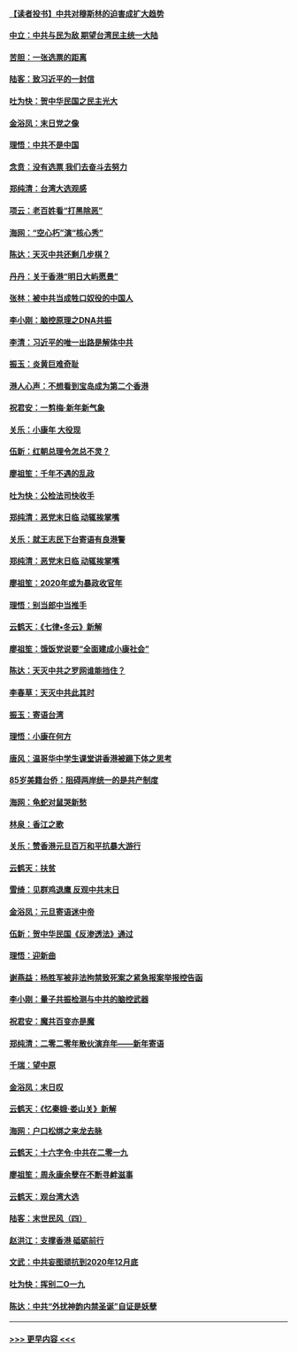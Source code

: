 #### [【读者投书】中共对穆斯林的迫害成扩大趋势](../pages/nsc993/n11791371.md?t=01141531) 
#### [中立：中共与民为敌 期望台湾民主统一大陆](../pages/nsc993/n11790392.md?t=01141531) 
#### [苦胆：一张选票的距离](../pages/nsc993/n11788914.md?t=01141531) 
#### [陆客：致习近平的一封信](../pages/nsc993/n11788867.md?t=01141531) 
#### [吐为快：贺中华民国之民主光大](../pages/nsc993/n11788618.md?t=01141531) 
#### [金浴凤：末日党之像](../pages/nsc993/n11787475.md?t=01141531) 
#### [理悟：中共不是中国](../pages/nsc993/n11787463.md?t=01141531) 
#### [念贲：没有选票  我们去奋斗去努力](../pages/nsc993/n11787398.md?t=01141531) 
#### [郑纯清：台湾大选观感](../pages/nsc993/n11786210.md?t=01141531) 
#### [项云：老百姓看“打黑除恶”](../pages/nsc993/n11785398.md?t=01141531) 
#### [海网：“空心朽”演“核心秀”](../pages/nsc993/n11783874.md?t=01141531) 
#### [陈达：天灭中共还剩几步棋？](../pages/nsc993/n11783719.md?t=01141531) 
#### [丹丹：关于香港“明日大屿愿景”](../pages/nsc993/n11783273.md?t=01141531) 
#### [张林：被中共当成牲口奴役的中国人](../pages/nsc993/n11782397.md?t=01141531) 
#### [李小刚：脑控原理之DNA共振](../pages/nsc993/n11780962.md?t=01141531) 
#### [李清：习近平的唯一出路是解体中共](../pages/nsc993/n11780866.md?t=01141531) 
#### [振玉：炎黄巨难奇耻](../pages/nsc993/n11779632.md?t=01141531) 
#### [港人心声：不想看到宝岛成为第二个香港](../pages/nsc993/n11778817.md?t=01141531) 
#### [祝君安：一剪梅‧新年新气象](../pages/nsc993/n11776340.md?t=01141531) 
#### [关乐：小康年 大役现](../pages/nsc993/n11774213.md?t=01141531) 
#### [伍新：红朝总理令怎总不灵？](../pages/nsc993/n11770813.md?t=01141531) 
#### [廖祖笙：千年不遇的乱政](../pages/nsc993/n11770373.md?t=01141531) 
#### [吐为快：公检法司快收手](../pages/nsc993/n11770359.md?t=01141531) 
#### [郑纯清：恶党末日临 动辄挨掌嘴](../pages/nsc993/n11769912.md?t=01141531) 
#### [关乐：就王志民下台寄语有良港警](../pages/nsc993/n11769903.md?t=01141531) 
#### [郑纯清：恶党末日临 动辄挨掌嘴](../pages/nsc993/n11769356.md?t=01141531) 
#### [廖祖笙：2020年或为暴政收官年](../pages/nsc993/n11768216.md?t=01141531) 
#### [理悟：别当郎中当推手](../pages/nsc993/n11768243.md?t=01141531) 
#### [云鹤天：《七律▪冬云》新解](../pages/nsc993/n11768204.md?t=01141531) 
#### [廖祖笙：饿饭党说要“全面建成小康社会”](../pages/nsc993/n11767482.md?t=01141531) 
#### [陈达：天灭中共之罗网谁能挡住？](../pages/nsc993/n11767465.md?t=01141531) 
#### [李春草：天灭中共此其时](../pages/nsc993/n11767452.md?t=01141531) 
#### [振玉：寄语台湾](../pages/nsc993/n11767432.md?t=01141531) 
#### [理悟：小康在何方](../pages/nsc993/n11767394.md?t=01141531) 
#### [唐风：温哥华中学生课堂讲香港被踢下体之思考](../pages/nsc993/n11766848.md?t=01141531) 
#### [85岁美籍台侨：阻碍两岸统一的是共产制度](../pages/nsc993/n11765043.md?t=01141531) 
#### [海网：龟蛇对鼠哭新愁](../pages/nsc993/n11764895.md?t=01141531) 
#### [林泉：香江之歌](../pages/nsc993/n11764415.md?t=01141531) 
#### [关乐：赞香港元旦百万和平抗暴大游行](../pages/nsc993/n11764382.md?t=01141531) 
#### [云鹤天：扶贫](../pages/nsc993/n11764245.md?t=01141531) 
#### [雪绮：见群鸡退鹰  反观中共末日](../pages/nsc993/n11762112.md?t=01141531) 
#### [金浴凤：元旦寄语迷中帝](../pages/nsc993/n11761788.md?t=01141531) 
#### [伍新：贺中华民国《反渗透法》通过](../pages/nsc993/n11761994.md?t=01141531) 
#### [理悟：迎新曲](../pages/nsc993/n11761152.md?t=01141531) 
#### [谢燕益：杨胜军被非法拘禁致死案之紧急报案举报控告函](../pages/nsc993/n11756134.md?t=01141531) 
#### [李小刚：量子共振检测与中共的脑控武器](../pages/nsc993/n11754518.md?t=01141531) 
#### [祝君安：魔共百变亦是魔](../pages/nsc993/n11754469.md?t=01141531) 
#### [郑纯清：二零二零年散伙演弃年——新年寄语](../pages/nsc993/n11754195.md?t=01141531) 
#### [千瑞：望中原](../pages/nsc993/n11754159.md?t=01141531) 
#### [金浴凤：末日叹](../pages/nsc993/n11752359.md?t=01141531) 
#### [云鹤天：《忆秦娥‧娄山关》新解](../pages/nsc993/n11752348.md?t=01141531) 
#### [海网：户口松绑之来龙去脉](../pages/nsc993/n11752328.md?t=01141531) 
#### [云鹤天：十六字令‧中共在二零一九](../pages/nsc993/n11752305.md?t=01141531) 
#### [廖祖笙：周永康余孽在不断寻衅滋事](../pages/nsc993/n11751013.md?t=01141531) 
#### [云鹤天：观台湾大选](../pages/nsc993/n11751007.md?t=01141531) 
#### [陆客：末世民风（四）](../pages/nsc993/n11749203.md?t=01141531) 
#### [赵洪江：支撑香港 砥砺前行](../pages/nsc993/n11748482.md?t=01141531) 
#### [文武：中共妄图顽抗到2020年12月底](../pages/nsc993/n11748446.md?t=01141531) 
#### [吐为快：挥别二O一九](../pages/nsc993/n11748411.md?t=01141531) 
#### [陈达：中共“外扰神韵内禁圣诞”自证是妖孽](../pages/nsc993/n11748226.md?t=01141531) 

----
#### [ >>> 更早内容 <<< ](../indexes/nsc993-earlier.md)
